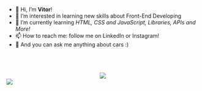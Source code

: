 - 👋 Hi, I’m <strong>Vitor</strong>! 
- 👀 I’m interested in learning new skills about Front-End Developing
- 🌱 I’m currently learning <em>HTML, CSS and JavaScript, Libraries, APIs and More!</em>
- 📫 How to reach me: follow me on LinkedIn or Instagram!
- 🚗 And you can ask me anything about cars :)

<br>


<div align="center">
  	<img src="https://img.shields.io/badge/HTML5-E34F26?style=for-the-badge&logo=html5&logoColor=white" alt="">
    <img src="https://img.shields.io/badge/CSS3-1572B6?style=for-the-badge&logo=css3&logoColor=white" alt="">
    <img src="https://img.shields.io/badge/JavaScript-323330?style=for-the-badge&logo=javascript&logoColor=F7DF1E" alt="">
    <img src="https://img.shields.io/badge/React-20232A?style=for-the-badge&logo=react&logoColor=61DAFB" alt="">
  </div>
  <br>

<div align="center">
   <img src="https://github-readme-stats.vercel.app/api/top-langs/?username=sorrowone&theme=blue-green" alt"">
</div>
                                                                                                                     
  
 
<div> 
 <a href="https://www.linkedin.com/in/vitor-aragone-64aa20188/" target="_blank"><img src="https://img.shields.io/badge/-LinkedIn-%230077B5?style=for-the-badge&logo=linkedin&logoColor=white" target="_blank"></a> 
</div>
<!---
VitorAragone/VitorAragone is a ✨ special ✨ repository because its `README.md` (this file) appears on your GitHub profile.
You can click the Preview link to take a look at your changes.
--->

